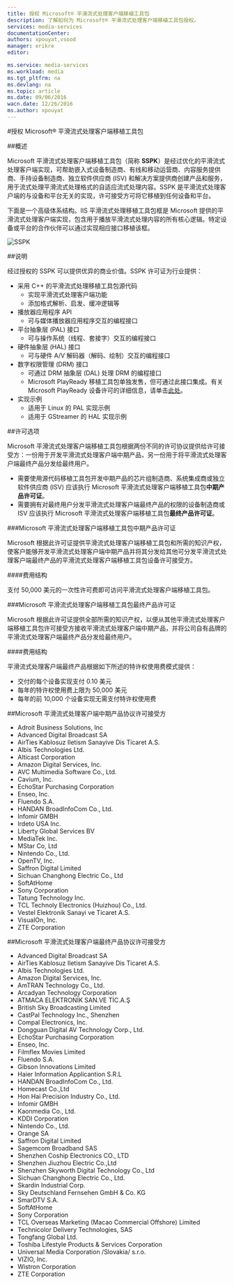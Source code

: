 ```yaml
---
title: 授权 Microsoft® 平滑流式处理客户端移植工具包
description: 了解如何为 Microsoft® 平滑流式处理客户端移植工具包授权。
services: media-services
documentationCenter: 
authors: xpouyat,vsood
manager: erikre
editor: 

ms.service: media-services
ms.workload: media
ms.tgt_pltfrm: na
ms.devlang: na
ms.topic: article
ms.date: 09/06/2016
wacn.date: 12/26/2016
ms.author: xpouyat
---
```


#授权 Microsoft® 平滑流式处理客户端移植工具包

##概述

Microsoft 平滑流式处理客户端移植工具包（简称 **SSPK**）是经过优化的平滑流式处理客户端实现，可帮助嵌入式设备制造商、有线和移动运营商、内容服务提供商、手持设备制造商、独立软件供应商 (ISV) 和解决方案提供商创建产品和服务，用于流式处理平滑流式处理格式的自适应流式处理内容。SSPK 是平滑流式处理客户端的与设备和平台无关的实现，许可接受方可将它移植到任何设备和平台。

下面是一个高级体系结构。IIS 平滑流式处理移植工具包框是 Microsoft 提供的平滑流式处理客户端实现，包含用于播放平滑流式处理内容的所有核心逻辑。特定设备或平台的合作伙伴可以通过实现相应接口移植该框。

![SSPK](./media/media-services-sspk/sspk-arch.png)

##说明

经过授权的 SSPK 可以提供优异的商业价值。SSPK 许可证为行业提供：

- 采用 C++ 的平滑流式处理移植工具包源代码
  - 实现平滑流式处理客户端功能
  - 添加格式解析、启发、缓冲逻辑等
- 播放器应用程序 API
  - 可与媒体播放器应用程序交互的编程接口
- 平台抽象层 (PAL) 接口
  - 可与操作系统（线程、套接字）交互的编程接口
- 硬件抽象层 (HAL) 接口
  - 可与硬件 A/V 解码器（解码、绘制）交互的编程接口
- 数字权限管理 (DRM) 接口
  - 可通过 DRM 抽象层 (DAL) 处理 DRM 的编程接口
  - Microsoft PlayReady 移植工具包单独发售，但可通过此接口集成。有关 Microsoft PlayReady 设备许可的详细信息，请单击[此处](http://www.microsoft.com/playready/licensing/device_technology.mspx#pddipdl)。
- 实现示例
  - 适用于 Linux 的 PAL 实现示例
  - 适用于 GStreamer 的 HAL 实现示例

##许可选项

Microsoft 平滑流式处理客户端移植工具包根据两份不同的许可协议提供给许可接受方：一份用于开发平滑流式处理客户端中期产品，另一份用于将平滑流式处理客户端最终产品分发给最终用户。

- 需要使用源代码移植工具包开发中期产品的芯片组制造商、系统集成商或独立软件供应商 (ISV) 应该执行 Microsoft 平滑流式处理客户端移植工具包**中期产品许可证**。
- 需要拥有对最终用户分发平滑流式处理客户端最终产品的权限的设备制造商或 ISV 应该执行 Microsoft 平滑流式处理客户端移植工具包**最终产品许可证**。

###Microsoft 平滑流式处理客户端移植工具包中期产品许可证

Microsoft 根据此许可证提供平滑流式处理客户端移植工具包和所需的知识产权，使客户能够开发平滑流式处理客户端中期产品并将其分发给其他可分发平滑流式处理客户端最终产品的平滑流式处理客户端移植工具包设备许可接受方。

####费用结构

支付 50,000 美元的一次性许可费即可访问平滑流式处理客户端移植工具包。

###Microsoft 平滑流式处理客户端移植工具包最终产品许可证

Microsoft 根据此许可证提供全部所需的知识产权，以便从其他平滑流式处理客户端移植工具包许可接受方接收平滑流式处理客户端中期产品，并将公司自有品牌的平滑流式处理客户端最终产品分发给最终用户。

####费用结构

平滑流式处理客户端最终产品根据如下所述的特许权使用费模式提供：

- 交付的每个设备实现支付 0.10 美元
- 每年的特许权使用费上限为 50,000 美元
- 每年的前 10,000 个设备实现无需支付特许权使用费

##Microsoft 平滑流式处理客户端中期产品协议许可接受方

- Adroit Business Solutions, Inc
- Advanced Digital Broadcast SA
- AirTies Kablosuz Iletism Sanayive Dis Ticaret A.S.
- Albis Technologies Ltd.
- Alticast Corporation
- Amazon Digital Services, Inc.
- AVC Multimedia Software Co., Ltd.
- Cavium, Inc.
- EchoStar Purchasing Corporation
- Enseo, Inc.
- Fluendo S.A.
- HANDAN BroadInfoCom Co., Ltd.
- Infomir GMBH
- Irdeto USA Inc.
- Liberty Global Services BV
- MediaTek Inc.
- MStar Co, Ltd
- Nintendo Co., Ltd.
- OpenTV, Inc.
- Saffron Digital Limited
- Sichuan Changhong Electric Co., Ltd
- SoftAtHome
- Sony Corporation
- Tatung Technology Inc.
- TCL Technoly Electronics (Huizhou) Co., Ltd.
- Vestel Elektronik Sanayi ve Ticaret A.S.
- VisualOn, Inc.
- ZTE Corporation

##Microsoft 平滑流式处理客户端最终产品协议许可接受方

- Advanced Digital Broadcast SA
- AirTies Kablosuz Iletism Sanayive Dis Ticaret A.S.
- Albis Technologies Ltd.
- Amazon Digital Services, Inc.
- AmTRAN Technology Co., Ltd.
- Arcadyan Technology Corporation
- ATMACA ELEKTRONİK SAN.VE TİC.A.Ş
- British Sky Broadcasting Limited
- CastPal Technology Inc., Shenzhen
- Compal Electronics, Inc.
- Dongguan Digital AV Technology Corp., Ltd.
- EchoStar Purchasing Corporation
- Enseo, Inc.
- Filmflex Movies Limited
- Fluendo S.A.
- Gibson Innovations Limited
- Haier Information Applicantion S.R.L
- HANDAN BroadInfoCom Co., Ltd.
- Homecast Co.,Ltd
- Hon Hai Precision Industry Co., Ltd.
- Infomir GMBH
- Kaonmedia Co., Ltd.
- KDDI Corporation
- Nintendo Co., Ltd.
- Orange SA
- Saffron Digital Limited
- Sagemcom Broadband SAS
- Shenzhen Coship Electronics CO., LTD
- Shenzhen Jiuzhou Electric Co.,Ltd
- Shenzhen Skyworth Digital Technology Co., Ltd
- Sichuan Changhong Electric Co., Ltd.
- Skardin Industrial Corp.
- Sky Deutschland Fernsehen GmbH & Co. KG
- SmarDTV S.A.
- SoftAtHome
- Sony Corporation
- TCL Overseas Marketing (Macao Commercial Offshore) Limited
- Technicolor Delivery Technologies, SAS
- Tongfang Global Ltd.
- Toshiba Lifestyle Products & Services Corporation
- Universal Media Corporation /Slovakia/ s.r.o.
- VIZIO, Inc.
- Wistron Corporation
- ZTE Corporation

<!---HONumber=Mooncake_Quality_Review_1215_2016-->
